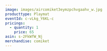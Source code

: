```yaml
---
image: images/aircomiket3eymzpchvgaahv_w.jpg
producttype: Playmat
eventId: c-vLkg_Y6KL-c
pricings:
  - quantity: 1
    price: 65
asin: s-2FkWfW_Nj
merchandise: comiket
---
```

